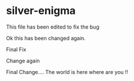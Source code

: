 # silver-enigma
This file has been edited to fix the bug

Ok this has been changed again.

Final Fix

Change again


Final Change....
The world is here where are you !!